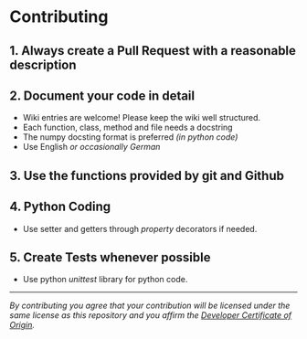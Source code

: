 # Contributing

## 1. Always create a Pull Request with a reasonable description

## 2. Document your code in detail
 - Wiki entries are welcome! Please keep the wiki well structured.
 - Each function, class, method and file needs a docstring
 - The numpy docsting format is preferred *(in python code)*
 - Use English *or occasionally German*

## 3. Use the functions provided by git and Github

## 4. Python Coding

 - Use setter and getters through *property* decorators if needed.
 <!-- - wrap UI text using pyqt's translate function [Localisation](https://doc.bccnsoft.com/docs/PyQt5/i18n.html) -->

 ## 5. Create Tests whenever possible
 - Use python *unittest* library for python code.


***
*By contributing you agree that your contribution will be licensed under the same license as this repository and you affirm the [Developer Certificate of Origin][dco].*

[dco]: https://developercertificate.org/
